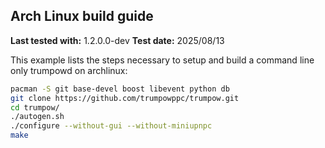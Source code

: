 Arch Linux build guide
----------------------

**Last tested with:** 1.2.0.0-dev
**Test date:** 2025/08/13

This example lists the steps necessary to setup and build a command line only
trumpowd on archlinux:

```sh
pacman -S git base-devel boost libevent python db
git clone https://github.com/trumpowppc/trumpow.git
cd trumpow/
./autogen.sh
./configure --without-gui --without-miniupnpc
make
```
